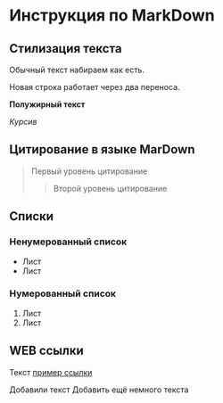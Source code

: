 # Инструкция по MarkDown

## Стилизация текста
Обычный текст набираем как есть.

Новая строка работает через два переноса.

**Полужирный текст**

*Курсив*

## Цитирование в языке MarDown
> Первый уровень цитирование
>> Второй уровень цитирование

## Списки
### Ненумерованный список
* Лист
* Лист

### Нумерованный список
1. Лист
2. Лист

## WEB ссылки
Текст [пример ссылки](http.example.com "Всплывающая подсказка")

Добавили текст
Добавить ещё немного текста